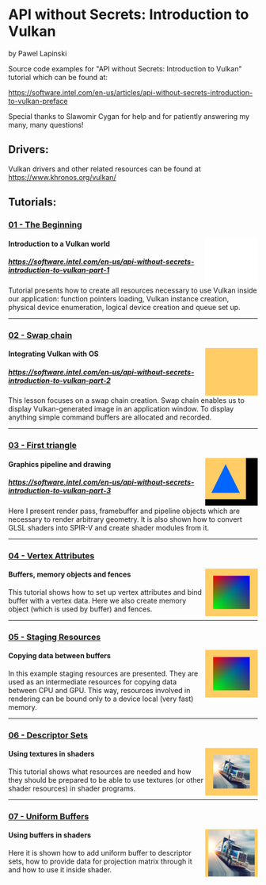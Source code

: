# API without Secrets: Introduction to Vulkan
by Pawel Lapinski

Source code examples for "API without Secrets: Introduction to Vulkan" tutorial which can be found at:

https://software.intel.com/en-us/articles/api-without-secrets-introduction-to-vulkan-preface

Special thanks to Slawomir Cygan for help and for patiently answering my many, many questions!

## Drivers:

Vulkan drivers and other related resources can be found at https://www.khronos.org/vulkan/

## Tutorials:

### [01 - The Beginning](./Project/Tutorial01/)
<img src="./Document/Images/01 - The Beginning.png" height="96px" align="right">

#### Introduction to a Vulkan world
##### https://software.intel.com/en-us/api-without-secrets-introduction-to-vulkan-part-1

Tutorial presents how to create all resources necessary to use Vulkan inside our application: function pointers loading, Vulkan instance creation, physical device enumeration, logical device creation and queue set up.

<hr>

### [02 - Swap chain](./Project/Tutorial02/)
<img src="./Document/Images/02 - Swap Chain.png" height="96px" align="right">

#### Integrating Vulkan with OS
##### https://software.intel.com/en-us/api-without-secrets-introduction-to-vulkan-part-2

This lesson focuses on a swap chain creation. Swap chain enables us to display Vulkan-generated image in an application window. To display anything simple command buffers are allocated and recorded.

<hr>

### [03 - First triangle](./Project/Tutorial03/)
<img src="./Document/Images/03 - First Triangle.png" height="96px" align="right">

#### Graphics pipeline and drawing
##### https://software.intel.com/en-us/api-without-secrets-introduction-to-vulkan-part-3

Here I present render pass, framebuffer and pipeline objects which are necessary to render arbitrary geometry. It is also shown how to convert GLSL shaders into SPIR-V and create shader modules from it.

<hr>

### [04 - Vertex Attributes](./Project/Tutorial04/)
<img src="./Document/Images/04 - Vertex Attributes.png" height="96px" align="right">

#### Buffers, memory objects and fences

This tutorial shows how to set up vertex attributes and bind buffer with a vertex data. Here we also create memory object (which is used by buffer) and fences.

<hr>

### [05 - Staging Resources](./Project/Tutorial05/)
<img src="./Document/Images/05 - Staging Resources.png" height="96px" align="right">

#### Copying data between buffers

In this example staging resources are presented. They are used as an intermediate resources for copying data between CPU and GPU. This way, resources involved in rendering can be bound only to a device local (very fast) memory.

<hr>

### [06 - Descriptor Sets](./Project/Tutorial06/)
<img src="./Document/Images/06 - Descriptor Sets.png" height="96px" align="right">

#### Using textures in shaders

This tutorial shows what resources are needed and how they should be prepared to be able to use textures (or other shader resources) in shader programs.

<hr>

### [07 - Uniform Buffers](./Project/Tutorial07/)
<img src="./Document/Images/07 - Uniform Buffers.png" height="96px" align="right">

#### Using buffers in shaders

Here it is shown how to add uniform buffer to descriptor sets, how to provide data for projection matrix through it and how to use it inside shader.